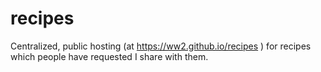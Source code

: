 # recipes

Centralized, public hosting (at https://ww2.github.io/recipes ) for recipes which people have requested I share with them.
